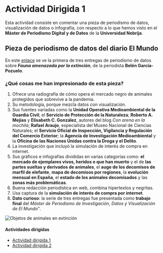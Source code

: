# Actividad Dirigida 1

Esta actividad consiste en comentar una pieza de periodismo de datos, visualización de datos o infografía, con respecto a lo que hemos visto en el **Máster de Periodismo Digital y de Datos** de la **Universidad Nebrija**.

## Pieza de periodismo de datos del diario El Mundo

En este [enlace](https://www.elmundo.es/ciencia-y-salud/medio-ambiente/2021/12/30/61bcd569fc6c83a2308b459a.html) se ve la primera de tres entregas de periodismo de datos sobre ***Fauna amenazada por la extinción***, de la periodista **Belén García-Pozuelo**.

### ¿Qué cosas me han impresionado de esta pieza?

1. Ofrece una radiografía de cómo opera el mercado negro de animales protegidos que sobrevive a la pandemia.
2. Su metodología, porque mezcla datos con visualización.
3. Sus fuentes variadas como la **Unidad Operativa Medioambiental de la Guardia Civil**; el **Servicio de Protección de la Naturaleza**; **Roberto A. Mejías** y **Elisabeth C. González**, autores del blog *Con arena en la mochila*; **Rafael Araujo**, especialista del Museo Nacional de Ciencias Naturales; el **Servicio Oficial de Inspección, Vigilancia y Regulación del Comercio Exterior**; la **Agencia de Investigación Medioambiental** y la **Oficina de las Naciones Unidas contra la Droga y el Delito**.
4. La investigación que incluyó la simulación de interés de compra en internet.
5. Sus gráficos e infografías divididas en varias categorías como: **el mercado de ejemplares vivos, heridos o que han muerto** y el de **las partes sueltas y derivados de animales**, el **auge de los decomisos de marfil de elefante**, **mapa de decomisos por regiones**, la **evolución mensual en España**, el **estado de los animales decomisados** y las **zonas más problemáticas**.
6. Buena redacción periodística en web, combina hipertextos y negritas.
7. Usa captura de la **simulación de interés de compra por internet**.
8. **Dato curioso**: la serie de tres entregas fue presentada como **trabajo final** del *Máster de Periodismo de Investigación, Datos y Visualización de El Mundo”*.

![Objetos de animales en extinción](https://phantom-elmundo.unidadeditorial.es/c7607e583593fa4b6e8ee25dedf5f99d/resize/473/f/webp/assets/multimedia/imagenes/2021/12/29/16408144710211.jpg)
#### Actividades dirigidas

- [Actividad dirigida 1](ad1.md)
- [Actividad dirigida 2](ad2.md)
